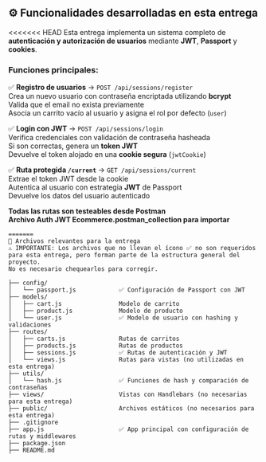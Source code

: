 ## ⚙️ Funcionalidades desarrolladas en esta entrega

<<<<<<< HEAD
Esta entrega implementa un sistema completo de **autenticación y autorización de usuarios** mediante **JWT**, **Passport** y **cookies**.

### Funciones principales:

✅ **Registro de usuarios** → `POST /api/sessions/register`  
Crea un nuevo usuario con contraseña encriptada utilizando **bcrypt**  
Valida que el email no exista previamente  
Asocia un carrito vacío al usuario y asigna el rol por defecto (`user`)  

✅ **Login con JWT** → `POST /api/sessions/login`  
Verifica credenciales con validación de contraseña hasheada  
Si son correctas, genera un **token JWT**  
Devuelve el token alojado en una **cookie segura** (`jwtCookie`)  

✅ **Ruta protegida `/current`** → `GET /api/sessions/current`  
Extrae el token JWT desde la cookie  
Autentica al usuario con estrategia **JWT** de Passport  
Devuelve los datos del usuario autenticado  

**Todas las rutas son testeables desde Postman**  
**Archivo Auth JWT Ecommerce.postman_collection para importar**  



```plaintext
=======
📁 Archivos relevantes para la entrega
⚠️ IMPORTANTE: Los archivos que no llevan el ícono ✅ no son requeridos para esta entrega, pero forman parte de la estructura general del proyecto.
No es necesario chequearlos para corregir.

├── config/
│   └── passport.js            ✅ Configuración de Passport con JWT
├── models/
│   ├── cart.js                Modelo de carrito
│   ├── product.js             Modelo de producto
│   └── user.js                ✅ Modelo de usuario con hashing y validaciones
├── routes/
│   ├── carts.js               Rutas de carritos
│   ├── products.js            Rutas de productos
│   ├── sessions.js            ✅ Rutas de autenticación y JWT
│   └── views.js               Rutas para vistas (no utilizadas en esta entrega)
├── utils/
│   └── hash.js                ✅ Funciones de hash y comparación de contraseñas
├── views/                     Vistas con Handlebars (no necesarias para esta entrega)
├── public/                    Archivos estáticos (no necesarios para esta entrega)
├── .gitignore
├── app.js                     ✅ App principal con configuración de rutas y middlewares
├── package.json
├── README.md
